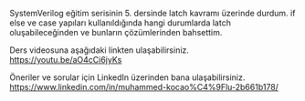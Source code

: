 SystemVerilog eğitim serisinin 5. dersinde latch kavramı üzerinde durdum. if else ve case yapıları kullanıldığında hangi durumlarda latch oluşabileceğinden ve bunların çözümlerinden bahsettim. <br/>

Ders videosuna aşağıdaki linkten ulaşabilirsiniz. <br/>
https://youtu.be/aO4cCi6jyKs <br/>

Öneriler ve sorular için LinkedIn üzerinden bana ulaşabilirsiniz. <br/>
https://www.linkedin.com/in/muhammed-kocao%C4%9Flu-2b661b178/ <br/>
